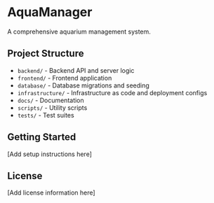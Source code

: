 # AquaManager

A comprehensive aquarium management system.

## Project Structure

- `backend/` - Backend API and server logic
- `frontend/` - Frontend application
- `database/` - Database migrations and seeding
- `infrastructure/` - Infrastructure as code and deployment configs
- `docs/` - Documentation
- `scripts/` - Utility scripts
- `tests/` - Test suites

## Getting Started

[Add setup instructions here]

## License

[Add license information here]
